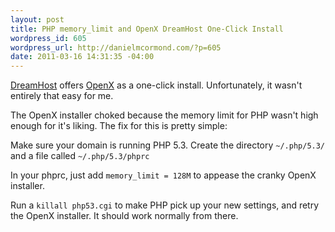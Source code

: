 ```yaml
---
layout: post
title: PHP memory_limit and OpenX DreamHost One-Click Install
wordpress_id: 605
wordpress_url: http://danielmcormond.com/?p=605
date: 2011-03-16 14:31:35 -04:00
---
```


[DreamHost](http://www.dreamhost.com/r.cgi?467109) offers [OpenX](http://www.openx.org/) as a one-click install. Unfortunately, it wasn't entirely that easy for me.

The OpenX installer choked because the memory limit for PHP wasn't high enough for it's liking. The fix for this is pretty simple:

Make sure your domain is running PHP 5.3. Create the directory `~/.php/5.3/` and a file called `~/.php/5.3/phprc`

In your phprc, just add `memory_limit = 128M` to appease the cranky OpenX installer.

Run a `killall php53.cgi` to make PHP pick up your new settings, and retry the OpenX installer. It should work normally from there.
